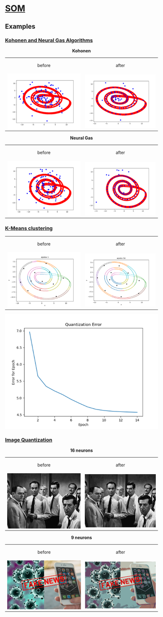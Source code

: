 # [SOM](https://github.com/ZdrzalikPrzemyslaw/Machine-Learning/tree/master/SelfOrganizingMap)

## Examples

###  [Kohonen and Neural Gas Algorithms](https://github.com/ZdrzalikPrzemyslaw/Machine-Learning/tree/master/SelfOrganizingMap/KohonenAndNeuralGas)
<p align="center">
    <b>Kohonen</b>
</p>

<table cellpadding="0" cellspacing="0" border="0">
    <tr>
    <td><p align="center">before</p></td>
    <td><p align="center">after</p></td>
    </tr>
  <tr>
    <td><img src="https://github.com/ZdrzalikPrzemyslaw/Machine-Learning/blob/master/.github/Kohonen_Before.png"
     alt="Before Kohonen"/></td>
    <td><img src="https://github.com/ZdrzalikPrzemyslaw/Machine-Learning/blob/master/.github/Kohonen_After.png"
     alt="After Kohonen"/></td>
  </tr>
 </table>
 
<p align="center">
    <b>Neural Gas</b>
</p>

<table cellpadding="0" cellspacing="0" border="0">
    <tr>
    <td><p align="center">before</p></td>
    <td><p align="center">after</p></td>
    </tr>
  <tr>
    <td><img src="https://github.com/ZdrzalikPrzemyslaw/Machine-Learning/blob/master/.github/NeuralGas_Before.png"
     alt="Before Neural Gas"/></td>
    <td><img src="https://github.com/ZdrzalikPrzemyslaw/Machine-Learning/blob/master/.github/NeuralGas_After.png"
     alt="After Neural Gas"/></td>
  </tr>
 </table>


### [K-Means clustering](https://github.com/ZdrzalikPrzemyslaw/Machine-Learning/tree/master/SelfOrganizingMap/KMeans)


<table cellpadding="0" cellspacing="0" border="0">
    <tr>
    <td><p align="center">before</p></td>
    <td><p align="center">after</p></td>
    </tr>
  <tr>
    <td><img src="https://github.com/ZdrzalikPrzemyslaw/Machine-Learning/blob/master/.github/KMeans_Before.png"
     alt="Before KMeans"/></td>
    <td><img src="https://github.com/ZdrzalikPrzemyslaw/Machine-Learning/blob/master/.github/KMeans_After.png"
     alt="After KMeans"/></td>
  </tr>
 </table>
 
 <p align="center">
 <img src="https://github.com/ZdrzalikPrzemyslaw/Machine-Learning/blob/master/.github/K_Means_Example_Error.png"
     alt="Error KMeans"/>
 </p>


### [Image Quantization](https://github.com/ZdrzalikPrzemyslaw/Machine-Learning/tree/master/SelfOrganizingMap/ImageQuantization)

<p align="center">
    <b>16 neurons</b>
</p>

<table cellpadding="0" cellspacing="0" border="0">
    <tr>
    <td><p align="center">before</p></td>
    <td><p align="center">after</p></td>
    </tr>
  <tr>
    <td><img src="https://github.com/ZdrzalikPrzemyslaw/Machine-Learning/blob/master/.github/ImageQuantization_Before.jpg"
     alt="Before Quantization"/></td>
    <td><img src="https://github.com/ZdrzalikPrzemyslaw/Machine-Learning/blob/master/.github/ImageQuantization_After.jpg"
     alt="After Quantization"/></td>
  </tr>
 </table>

<p align="center">
    <b>9 neurons</b>
</p>

<table cellpadding="0" cellspacing="0" border="0">
    <tr>
    <td><p align="center">before</p></td>
    <td><p align="center">after</p></td>
    </tr>
  <tr>
    <td><img src="https://github.com/ZdrzalikPrzemyslaw/Machine-Learning/blob/master/.github/ImageQuantization_Before_2.jpg"
     alt="Before Quantization"/></td>
    <td><img src="https://github.com/ZdrzalikPrzemyslaw/Machine-Learning/blob/master/.github/ImageQuantization_After_2.jpg"
     alt="After Quantization"/></td>
  </tr>
 </table>